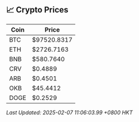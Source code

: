 ## 📈 Crypto Prices

| Coin | Price |
| ---- | ----- |
| BTC | $97520.8317 |
| ETH | $2726.7163 |
| BNB | $580.7640 |
| CRV | $0.4889 |
| ARB | $0.4501 |
| OKB | $45.4412 |
| DOGE | $0.2529 |

_Last Updated: 2025-02-07 11:06:03.99 +0800 HKT_